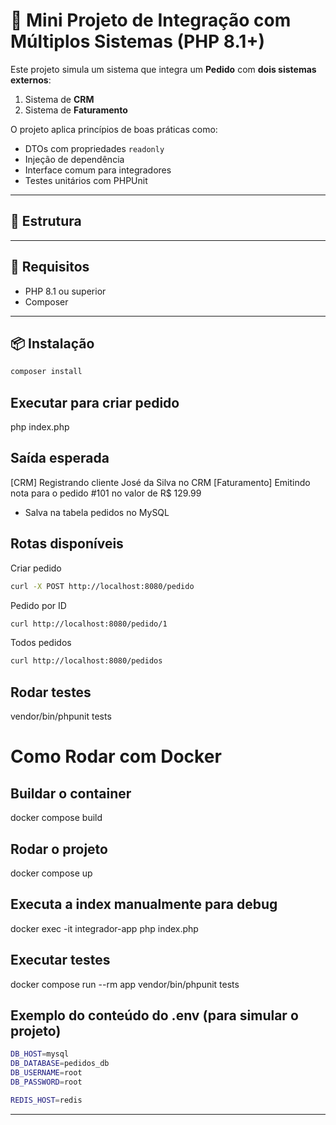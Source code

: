 # 🔗 Mini Projeto de Integração com Múltiplos Sistemas (PHP 8.1+)

Este projeto simula um sistema que integra um **Pedido** com **dois sistemas externos**:  
1. Sistema de **CRM**  
2. Sistema de **Faturamento**

O projeto aplica princípios de boas práticas como:
- DTOs com propriedades `readonly`
- Injeção de dependência
- Interface comum para integradores
- Testes unitários com PHPUnit

---

## 📁 Estrutura


---

## 🚀 Requisitos

- PHP 8.1 ou superior
- Composer

---

## 📦 Instalação

```bash
composer install
```

## Executar para criar pedido

php index.php

## Saída esperada

[CRM] Registrando cliente José da Silva no CRM
[Faturamento] Emitindo nota para o pedido #101 no valor de R$ 129.99

- Salva na tabela pedidos no MySQL

## Rotas disponíveis

Criar pedido
```bash
curl -X POST http://localhost:8080/pedido
```

Pedido por ID
```bash
curl http://localhost:8080/pedido/1
```

Todos pedidos
```bash
curl http://localhost:8080/pedidos
```

## Rodar testes

vendor/bin/phpunit tests

# Como Rodar com Docker

## Buildar o container

docker compose build

## Rodar o projeto

docker compose up

## Executa a index manualmente para debug

docker exec -it integrador-app php index.php

## Executar testes

docker compose run --rm app vendor/bin/phpunit tests

## Exemplo do conteúdo do .env (para simular o projeto)

```bash
DB_HOST=mysql
DB_DATABASE=pedidos_db
DB_USERNAME=root
DB_PASSWORD=root

REDIS_HOST=redis
```

---



